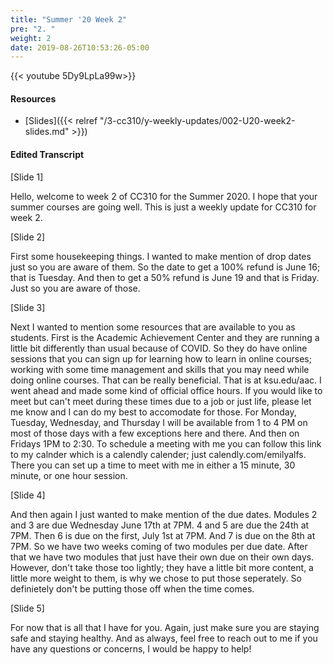 ```yaml
---
title: "Summer '20 Week 2"
pre: "2. "
weight: 2
date: 2019-08-26T10:53:26-05:00
---
```


{{< youtube  5Dy9LpLa99w>}}

<!-- ceWGqA2x7kc -->

#### Resources

* [Slides]({{< relref "/3-cc310/y-weekly-updates/002-U20-week2-slides.md" >}})

#### Edited Transcript
[Slide 1]

Hello, welcome to week 2 of CC310 for the Summer 2020.
I hope that your summer courses are going well.
This is just a weekly update for CC310 for week 2.

[Slide 2]

First some housekeeping things.
I wanted to make mention of drop dates just so you are aware of them.
So the date to get a 100% refund is June 16; that is Tuesday.
And then to get a 50% refund is June 19 and that is Friday.
Just so you are aware of those.

[Slide 3]

Next I wanted to mention some resources that are available to you as students.
First is the Academic Achievement Center and they are running a little bit differently than usual because of COVID.
So they do have online sessions that you can sign up for learning how to learn in online courses; working with some time management and skills that you may need while doing online courses.
That can be really beneficial.
That is at ksu.edu/aac.
I went ahead and made some kind of official office hours.
If you would like to meet but can't meet during these times due to a job or just life, please let me know and I can do my best to accomodate for those.
For Monday, Tuesday, Wednesday, and Thursday I will be available from 1 to 4 PM on most of those days with a few exceptions here and there.
And then on Fridays 1PM to 2:30.
To schedule a meeting with me you can follow this link to my calnder which is a calendly calender; just calendly.com/emilyalfs.
There you can set up a time to meet with me in either a 15 minute, 30 minute, or one hour session.

[Slide 4]

And then again I just wanted to make mention of the due dates.
Modules 2 and 3 are due Wednesday June 17th at 7PM.
4 and 5 are due the 24th at 7PM.
Then 6 is due on the first, July 1st at 7PM.
And 7 is due on the 8th at 7PM.
So we have two weeks coming of two modules per due date.
After that we have two modules that just have their own due on their own days.
However, don't take those too lightly; they have a little bit more content, a little more weight to them, is why we chose to put those seperately.
So definietely don't be putting those off when the time comes.

[Slide 5]

For now that is all that I have for you.
Again, just make sure you are staying safe and staying healthy.
And as always, feel free to reach out to me if you have any questions or concerns, I would be happy to help!